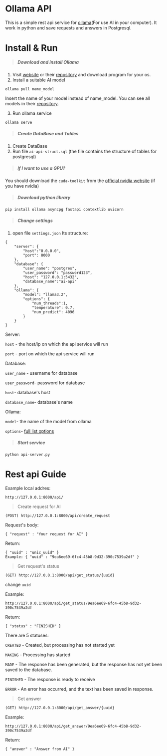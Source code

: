 # Ollama API
This is a simple rest api service for [ollama](https://github.com/ollama/ollama)(For use AI in your computer). It work in python and save requests and answers in Postgresql.
# Install & Run
> ##### Download and install Ollama

1) Visit [website](https://ollama.com/download) or their [repository](https://github.com/ollama/ollama) and download program for your os.
2) Install a suitable AI model
```
ollama pull name_model
```
Insert the name of your model instead of name_model. You can see all models in their [repository](https://github.com/ollama/ollama?tab=readme-ov-file#model-library).

3) Run ollama service
```
ollama serve
```
> ##### Create DataBase and Tables

1) Create DataBase
2) Run file `ai-api-struct.sql` (the file contains the structure of tables for postgresql)
> ##### If I want to use a GPU?

You should download the `cuda-toolkit` from the [official nvidia website](https://developer.nvidia.com/cuda-toolkit) (if you have nvidia)

> ##### Download python library

```
pip install ollama asyncpg fastapi contextlib uvicorn
```
> ##### Change settings

1) open file `settings.json`
Its structure:
```
{
    "server": {
        "host":"0.0.0.0",
        "port": 8000
    },
    "database": {
        "user_name": "postgres",
        "user_password": "password123",
        "host": "127.0.0.1:5432",
        "database_name":"ai-api"
    },
    "ollama": {
        "model": "llama3.2",
        "options": {
            "num_threads":1,
            "temperature": 0.7,
            "num_predict": 4096
        }
    }
}
```
Server:

`host` - the host/ip on which the api service will run

`port` - port on which the api service will run

Database:

`user_name` - username for database

`user_password`- password for database

`host`- database's host

`database_name`- database's name

Ollama:

`model`- the name of the model from ollama

`options`- [full list options](https://pypi.org/project/ollama-python/)

> ##### Start service

```
python api-server.py
```

# Rest api Guide
Example local addres:
```
http://127.0.0.1:8000/api/
```

> Create request for AI

```
(POST) http://127.0.0.1:8000/api/create_request
```

Request's body:
```
{ "request" : "Your request for AI" }
```

Return:
```
{ "uuid" : "unic_uuid" }
Example: { "uuid" : "9ea6ee69-6fc4-45b8-9d32-390c7539a2df" }
```

> Get request's status

```
(GET) http://127.0.0.1:8000/api/get_status/{uuid}
```
change `uuid`

Example:
```
http://127.0.0.1:8000/api/get_status/9ea6ee69-6fc4-45b8-9d32-390c7539a2df
```

Return:
```
{ "status" : "FINISHED" }
```

There are 5 statuses:

`CREATED` - Created, but processing has not started yet

`MAKING` - Processing has started

`MADE` - The response has been generated, but the response has not yet been saved to the database.

`FINISHED` - The response is ready to receive

`ERROR` - An error has occurred, and the text has been saved in response.

> Get answer

```
(GET) http://127.0.0.1:8000/api/get_answer/{uuid}
```

Example:
```
http://127.0.0.1:8000/api/get_answer/9ea6ee69-6fc4-45b8-9d32-390c7539a2df
```

Return:
```
{ "answer" : "Answer from AI" }
```
